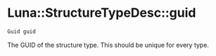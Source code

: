 # Luna::StructureTypeDesc::guid

```c++
Guid guid
```

The GUID of the structure type. This should be unique for every type. 

